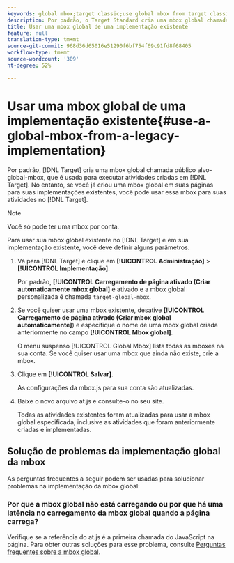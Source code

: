 ```yaml
---
keywords: global mbox;target classic;use global mbox from target classic
description: Por padrão, o Target Standard cria uma mbox global chamada target-global-mbox, usada para executar atividades criadas no Target Standard. No entanto, se você já criou uma mbox global em suas páginas para suas implementações existentes, você pode usar essa mbox para suas atividades no Target Standard.
title: Usar uma mbox global de uma implementação existente
feature: null
translation-type: tm+mt
source-git-commit: 968d36d65016e51290f6bf754f69c91fd8f68405
workflow-type: tm+mt
source-wordcount: '309'
ht-degree: 52%

---
```



# Usar uma mbox global de uma implementação existente{#use-a-global-mbox-from-a-legacy-implementation}

Por padrão, [!DNL Target] cria uma mbox global chamada público alvo-global-mbox, que é usada para executar atividades criadas em [!DNL Target]. No entanto, se você já criou uma mbox global em suas páginas para suas implementações existentes, você pode usar essa mbox para suas atividades no [!DNL Target].

>[!NOTE]
>
>Você só pode ter uma mbox por conta.

Para usar sua mbox global existente no [!DNL Target] e em sua implementação existente, você deve definir alguns parâmetros.

1. Vá para [!DNL Target] e clique em **[!UICONTROL Administração]** > **[!UICONTROL Implementação]**.

   Por padrão, **[!UICONTROL Carregamento de página ativado (Criar automaticamente mbox global]** é ativado e a mbox global personalizada é chamada `target-global-mbox`.

1. Se você quiser usar uma mbox existente, desative **[!UICONTROL Carregamento de página ativado (Criar mbox global automaticamente]**) e especifique o nome de uma mbox global criada anteriormente no campo **[!UICONTROL Mbox global]**.

   O menu suspenso [!UICONTROL Global Mbox] lista todas as mboxes na sua conta. Se você quiser usar uma mbox que ainda não existe, crie a mbox.

1. Clique em **[!UICONTROL Salvar]**.

   As configurações da mbox.js para sua conta são atualizadas.

1. Baixe o novo arquivo at.js e consulte-o no seu site.

   Todas as atividades existentes foram atualizadas para usar a mbox global especificada, inclusive as atividades que foram anteriormente criadas e implementadas.

## Solução de problemas da implementação global da mbox

As perguntas frequentes a seguir podem ser usadas para solucionar problemas na implementação da mbox global:

### Por que a mbox global não está carregando ou por que há uma latência no carregamento da mbox global quando a página carrega?

Verifique se a referência do at.js é a primeira chamada do JavaScript na página. Para obter outras soluções para esse problema, consulte [Perguntas frequentes sobre a mbox global](/help/c-implementing-target/c-implementing-target-for-client-side-web/c-target-atjs-faq/global-mbox-frequently-asked-questions.md).
